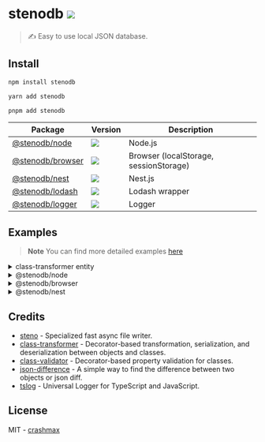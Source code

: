 # stenodb [![](https://img.shields.io/npm/v/stenodb)](https://www.npmjs.org/package/stenodb)

> ✍ Easy to use local JSON database.

## Install

```sh
npm install stenodb
```

```sh
yarn add stenodb
```

```sh
pnpm add stenodb
```

| Package | Version | Description |
| ------- | ------ | ----------- |
| [@stenodb/node](../packages/node) | [![](https://img.shields.io/npm/v/@stenodb/node)](https://npm.im/@stenodb/node) | Node.js |
| [@stenodb/browser](../packages/browser) | [![](https://img.shields.io/npm/v/@stenodb/browser)](https://npm.im/@stenodb/browser) | Browser (localStorage, sessionStorage) |
| [@stenodb/nest](../packages/nest) | [![](https://img.shields.io/npm/v/@stenodb/nest)](https://npm.im/@stenodb/nest) | Nest.js |
| [@stenodb/lodash](../packages/lodash) | [![](https://img.shields.io/npm/v/@stenodb/lodash)](https://npm.im/@stenodb/lodash) | Lodash wrapper |
| [@stenodb/logger](../packages/logger) | [![](https://img.shields.io/npm/v/@stenodb/logger)](https://npm.im/@stenodb/logger) | Logger |

## Examples

> **Note**
> You can find more detailed examples [here](../../examples)

<details>
  <summary>class-transformer entity</summary>

  ```ts
  // entities.ts
  import { Type } from 'class-transformer'

  export class Users {
    @Type(() => User)
    users: User[]

    constructor(...users: User[]) {
      this.users = users
    }
  }

  export class User {
    username: string

    @Type(() => Post)
    posts: Post[]

    constructor(username: string, ...posts: Post[]) {
      this.username = username
      this.posts = posts
    }

    addPost(post: Post) {
      this.posts.push(post)
    }
  }

  export class Post {
    title: string

    constructor(text: string) {
      this.title = title
    }
  }
  ```
</details>

<details>
  <summary>@stenodb/node</summary>

  ```ts
  import 'reflect-metadata'
  import { dirname, resolve } from 'node:path'
  import { fileURLToPath } from 'node:url'
  import { AsyncAdapter, NodeProvider } from '@stenodb/node'
  import { Users, User, Post } from './entities.js'

  const path = resolve(dirname(fileURLToPath(import.meta.url)), '..', 'db')
  const initialData = new Users(new User('John Doe'))
  const adapter = new AsyncAdapter('users', Users, initialData)
  const provider = new NodeProvider({ path })
  const db = await provider.create(adapter)

  await db.read()
  db.data?.users[0]?.addPost(new Post('Lorem ipsum'))
  await db.write()
  ```
</details>

<details>
  <summary>@stenodb/browser</summary>

  ```ts
  import 'reflect-metadata'
  import { LocalStorage, BrowserProvider } from '@stenodb/browser'
  import { Users, User, Post } from './entities.js'

  const initialData = new Users(new User('John Doe'))
  const adapter = new LocalStorage('users', Users, initialData)
  const provider = new BrowserProvider()
  const db = provider.create(adapter)

  db.read()
  db.data?.users[0]?.addPost(new Post('Lorem ipsum'))
  db.write()
  ```
</details>

<details>
  <summary>@stenodb/nest</summary>

  ```ts
  // users.dto.ts
  import { Exclude, Type } from 'class-transformer'
  import { Length, Max, Min } from 'class-validator'

  export class Users {
    @Type(() => CreateUserDto)
    users: CreateUserDto[] = []

    constructor(...users: CreateUserDto[]) {
      this.users = users
    }
  }

  export class CreateUserDto {
    @Exclude({ toPlainOnly: true })
    id: number

    @Length(1, 20)
    name: string

    @Min(12)
    @Max(100)
    age: number

    constructor(id: number, name: string, age: number) {
      this.id = id
      this.name = name
      this.age = age
    }
  }

  // app.module.ts
  import { resolve } from 'node:path'
  import { Module } from '@nestjs/common'
  import { StenoModule } from '@stenodb/nest'

  @Module({
    imports: [
      StenoModule.register({
        path: resolve(process.cwd(), 'db')
      })
    ]
  })
  export class AppModule {}

  // users.service.ts
  import { Injectable, OnModuleInit } from '@nestjs/common'
  import { Steno, StenoService } from '@stenodb/nest'
  import { Users, CreateUserDto } from './users.dto'

  @Injectable()
  export class UsersService implements OnModuleInit {
    private usersProvider: Steno.NodeProvider<Users>

    constructor(private readonly stenoService: StenoService) {}

    async onModuleInit(): Promise<void> {
      this.usersProvider = await this.stenoService.create(
        'users',
        Users,
        new Users(
          new CreateUserDto(1, 'John', 22)
        )
      )

      await this.usersProvider.read()
    }

    get users(): CreateUserDto[] {
      return this.usersProvider.data.users
    }
  }
  ```
</details>

## Credits

- [steno](https://github.com/typicode/steno) - Specialized fast async file writer.
- [class-transformer](https://github.com/typestack/class-transformer) - Decorator-based transformation, serialization, and deserialization between objects and classes.
- [class-validator](https://github.com/typestack/class-validator) - Decorator-based property validation for classes.
- [json-difference](https://github.com/lukascivil/json-difference) - A simple way to find the difference between two objects or json diff.
- [tslog](https://github.com/fullstack-build/tslog) - Universal Logger for TypeScript and JavaScript.

## License

MIT - [crashmax](https://github.com/crashmax-dev)

